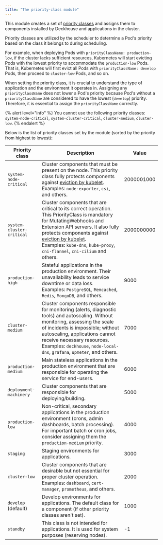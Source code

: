 ```yaml
---
title: "The priority-class module"
---
```


This module creates a set of [priority classes](https://kubernetes.io/docs/concepts/configuration/pod-priority-preemption/#priorityclass) and assigns them to components installed by Deckhouse and applications in the cluster.

Priority classes are utilized by the scheduler to determine a Pod's priority based on the class it belongs to during scheduling.

For example, when deploying Pods with `priorityClassName: production-low`, if the cluster lacks sufficient resources, Kubernetes will start evicting Pods with the lowest priority to accommodate the `production-low` Pods.
That is, Kubernetes will first evict all Pods with `priorityClassName: develop` Pods, then proceed to `cluster-low` Pods, and so on.

When setting the priority class, it is crucial to understand the type of application and the environment it operates in. Assigning any `priorityClassName` does not lower a Pod's priority because Pod's without a `priorityClassName` are considered to have the lowest (`develop`) priority. Therefore, it is essential to assign the `priorityClassName` correctly.

{% alert level="info" %}
You cannot use the following priority classes: `system-node-critical`, `system-cluster-critical`, `cluster-medium`, `cluster-low`.
{% endalert %}

Below is the list of priority classes set by the module (sorted by the priority from highest to lowest):

| Priority class            | Description                                                                                                                                                                                                                                                                                                                                                          | Value      |
|---------------------------|----------------------------------------------------------------------------------------------------------------------------------------------------------------------------------------------------------------------------------------------------------------------------------------------------------------------------------------------------------------------|------------|
| `system-node-critical`    | Cluster components that must be present on the node. This priority class fully protects components against [eviction by kubelet](https://kubernetes.io/docs/tasks/administer-cluster/out-of-resource/).<br>Examples: `node-exporter`, `csi`, and others.                                                                                                             | 2000001000 |
| `system-cluster-critical` | Cluster components that are critical to its correct operation. This PriorityClass is mandatory for MutatingWebhooks and Extension API servers. It also fully protects components against [eviction by kubelet](https://kubernetes.io/docs/tasks/administer-cluster/out-of-resource/).<br>Examples: `kube-dns`, `kube-proxy`, `cni-flannel`, `cni-cilium` and others. | 2000000000 |
| `production-high`         | Stateful applications in the production environment. Their unavailability leads to service downtime or data loss.<br>Examples: `PostgreSQL`, `Memcached`, `Redis`, `MongoDB`, and others.                                                                                                                                                                            | 9000       |
| `cluster-medium`          | Cluster components responsible for monitoring (alerts, diagnostic tools) and autoscaling. Without monitoring, assessing the scale of incidents is impossible; without autoscaling, applications cannot receive necessary resources.<br>Examples: `deckhouse`, `node-local-dns`, `grafana`, `upmeter`, and others.                                                    | 7000       |
| `production-medium`       | Main stateless applications in the production environment that are responsible for operating the service for end-users.                                                                                                                                                                                                                                              | 6000       |
| `deployment-machinery`    | Cluster components that are responsible for deploying/building.                                                                                                                                                                                                                                                                                                      | 5000       |
| `production-low`          | Non-critical, secondary applications in the production environment (crons, admin dashboards, batch processing). For important batch or cron jobs, consider assigning them the `production-medium` priority.                                                                                                                                                          | 4000       |
| `staging`                 | Staging environments for applications.                                                                                                                                                                                                                                                                                                                               | 3000       |
| `cluster-low`             | Cluster components that are desirable but not essential for proper cluster operation. <br>Examples: `dashboard`, `cert-manager`, `prometheus`, and others.                                                                                                                                                                                                           | 2000       |
| `develop` (default)       | Develop environments for applications. The default class for a component (if other priority classes aren't set).                                                                                                                                                                                                                                                     | 1000       |
| `standby`                 | This class is not intended for applications. It is used for system purposes (reserving nodes).                                                                                                                                                                                                                                                                       | -1         |
